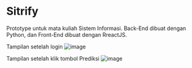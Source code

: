 # Sitrify
Prototype untuk mata kuliah Sistem Informasi. Back-End dibuat dengan Python, dan Front-End dibuat dengan RreactJS.

Tampilan setelah login
![image](https://github.com/salsabilamp3/Sitrify/assets/95154453/ab4834a6-f841-4067-9685-ca85e7332cd1)

Tampilan setelah klik tombol Prediksi
![image](https://github.com/salsabilamp3/Sitrify/assets/95154453/a29912fe-8380-4d33-b063-d7f9bbaad9aa)

